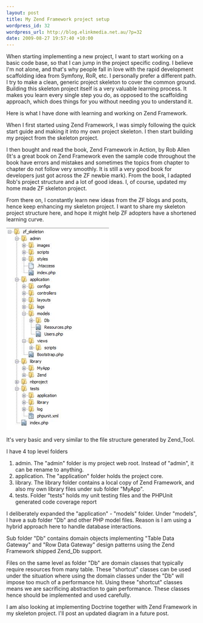 ```yaml
---
layout: post
title: My Zend Framework project setup
wordpress_id: 32
wordpress_url: http://blog.elinkmedia.net.au/?p=32
date: 2009-08-27 19:57:40 +10:00
---
```

When starting implementing a new project, I want to start working on a basic code base, so that I can jump in the project specific coding. I believe I'm not alone, and that's why people fall in love with the rapid development scaffolding idea from Symfony, RoR, etc. I personally prefer a different path. I try to make a clean, generic project skeleton to cover the common ground. Building this skeleton project itself is a very valuable learning process. It makes you learn every single step you do, as opposed to the scaffolding approach, which does things for you without needing you to understand it.

Here is what I have done with learning and working on Zend Framework.

When I first started using Zend Framework, I was simply following the quick start guide and making it into my own project skeleton. I then start building my project from the skeleton project.

I then bought and read the book, Zend Framework in Action, by Rob Allen (It's a great book on Zend Framework even the sample code throughout the book have errors and mistakes and sometimes the topics from chapter to chapter do not follow very smoothly. It is still a very good book for developers just got across the ZF newbie mark). From the book, I adapted Rob's project structure and a lot of good ideas. I, of course, updated my home made ZF skeleton project.

From there on, I constantly learn new ideas from the ZF blogs and posts, hence keep enhancing my skeleton project. I want to share my skeleton project structure here, and hope it might help ZF adopters have a shortened learning curve.

<img class="size-full wp-image-58 " title="zf_skeleton" src="/images/posts/zf_skeleton.jpg" alt="Elink Media ZF Skeleton" width="271" height="533" />

It's very basic and very similar to the file structure generated by Zend_Tool.

I have 4 top level folders

1. admin. The "admin" folder is my project web root. Instead of "admin", it can be rename to anything.
2. application. The "application" folder holds the project core.
3. library. The library folder contains a local copy of Zend Framework, and also my own library files under sub folder "MyApp".
4. tests. Folder "tests" holds my unit testing files and the PHPUnit generated code coverage report

I deliberately expanded the "application" - "models" folder. Under "models", I have a sub folder "Db"  and other PHP model files. Reason is I am using a hybrid approach here to handle database interactions.

Sub folder "Db" contains domain objects implementing "Table Data Gateway" and "Row Data Gateway" design patterns using the Zend Framework shipped Zend_Db support.

Files on the same level as folder "Db" are domain classes that typically require resources from many table. These "shortcut" classes can be used under the situation where using the domain classes under the "Db" will impose too much of a performance hit. Using these "shortcut" classes means we are sacrificing abstraction to gain performance. These classes hence should be implemented and used carefully.

I am also looking at implementing Doctrine together with Zend Framework in my skeleton project. I'll post an updated diagram in a future post.
